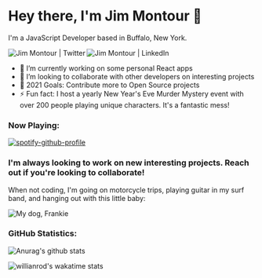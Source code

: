 # Hey there, I'm Jim Montour 👋
I'm a JavaScript Developer based in Buffalo, New York. 

[<img align="left" alt="Jim Montour | Twitter" src="https://img.shields.io/badge/Twitter-Jim%20Montour-blue" />][twitter]
[<img align="left" alt="Jim Montour | LinkedIn" src="https://img.shields.io/badge/LinkedIn-Jim%20Montour-blue" />][linkedin]
<br>

- 🌱 I’m currently working on some personal React apps
- 👯 I’m looking to collaborate with other developers on interesting projects
- 🥅 2021 Goals: Contribute more to Open Source projects
- ⚡ Fun fact: I host a yearly New Year's Eve Murder Mystery event with over 200 people playing unique characters.  It's a fantastic mess!

### Now Playing:
[![spotify-github-profile](https://spotify-github-profile.vercel.app/api/view?uid=1229681187&cover_image=true&theme=novatorem)](https://spotify-github-profile.vercel.app/api/view?uid=1229681187&redirect=true)

### I'm always looking to work on new interesting projects.  Reach out if you're looking to collaborate!

When not coding, I'm going on motorcycle trips, playing guitar in my surf band, and hanging out with this little baby:

![My dog, Frankie](http://jimmontour.com/frank.jpg)

### GitHub Statistics:

![Anurag's github stats](https://github-readme-stats.vercel.app/api?username=jimmontour&show_icons=true)

![willianrod's wakatime stats](https://github-readme-stats.vercel.app/api/wakatime?username=jimmontour)

[website]: https://jimmontour.com
[twitter]: https://twitter.com/jimmontour
[linkedin]: https://linkedin.com/in/jimmontour
